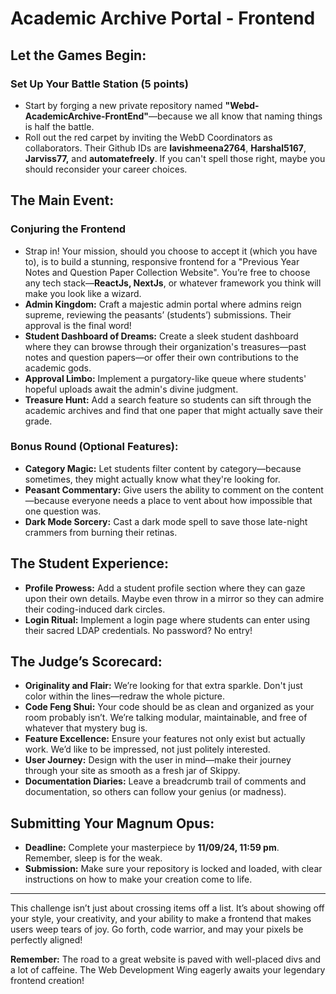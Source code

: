 # Academic Archive Portal - Frontend

## Let the Games Begin:

### Set Up Your Battle Station (5 points)

- Start by forging a new private repository named **"Webd-AcademicArchive-FrontEnd"**—because we all know that naming things is half the battle.
- Roll out the red carpet by inviting the WebD Coordinators as collaborators. Their Github IDs are **lavishmeena2764**, **Harshal5167**, **Jarviss77,** and **automatefreely**. If you can't spell those right, maybe you should reconsider your career choices.

## The Main Event:
### Conjuring the Frontend

- Strap in! Your mission, should you choose to accept it (which you have to), is to build a stunning, responsive frontend for a "Previous Year Notes and Question Paper Collection Website". You’re free to choose any tech stack—**ReactJs, NextJs**, or whatever framework you think will make you look like a wizard.
- **Admin Kingdom:** Craft a majestic admin portal where admins reign supreme, reviewing the peasants’ (students’) submissions. Their approval is the final word!
- **Student Dashboard of Dreams:** Create a sleek student dashboard where they can browse through their organization's treasures—past notes and question papers—or offer their own contributions to the academic gods.
- **Approval Limbo:** Implement a purgatory-like queue where students' hopeful uploads await the admin's divine judgment.
- **Treasure Hunt:** Add a search feature so students can sift through the academic archives and find that one paper that might actually save their grade.

### Bonus Round (Optional Features):

- **Category Magic:** Let students filter content by category—because sometimes, they might actually know what they're looking for.
- **Peasant Commentary:** Give users the ability to comment on the content—because everyone needs a place to vent about how impossible that one question was.
- **Dark Mode Sorcery:** Cast a dark mode spell to save those late-night crammers from burning their retinas.

## The Student Experience:

- **Profile Prowess:** Add a student profile section where they can gaze upon their own details. Maybe even throw in a mirror so they can admire their coding-induced dark circles.
- **Login Ritual:** Implement a login page where students can enter using their sacred LDAP credentials. No password? No entry!

## The Judge’s Scorecard:

- **Originality and Flair:** We’re looking for that extra sparkle. Don't just color within the lines—redraw the whole picture.
- **Code Feng Shui:** Your code should be as clean and organized as your room probably isn’t. We’re talking modular, maintainable, and free of whatever that mystery bug is.
- **Feature Excellence:** Ensure your features not only exist but actually work. We’d like to be impressed, not just politely interested.
- **User Journey:** Design with the user in mind—make their journey through your site as smooth as a fresh jar of Skippy.
- **Documentation Diaries:** Leave a breadcrumb trail of comments and documentation, so others can follow your genius (or madness).

## Submitting Your Magnum Opus:

- **Deadline:** Complete your masterpiece by **11/09/24, 11:59 pm**. Remember, sleep is for the weak.
- **Submission:** Make sure your repository is locked and loaded, with clear instructions on how to make your creation come to life.

---

This challenge isn’t just about crossing items off a list. It’s about showing off your style, your creativity, and your ability to make a frontend that makes users weep tears of joy. Go forth, code warrior, and may your pixels be perfectly aligned!

**Remember:** The road to a great website is paved with well-placed divs and a lot of caffeine. The Web Development Wing eagerly awaits your legendary frontend creation!
